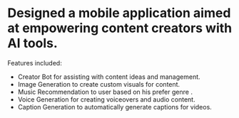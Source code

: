 # Designed a mobile application aimed at empowering content creators with AI tools.
Features included:
- Creator Bot for assisting with content ideas and management.
- Image Generation to create custom visuals for content.
- Music Recommendation to user based on his prefer genre .
- Voice Generation for creating voiceovers and audio content.
- Caption Generation to automatically generate captions for videos.
